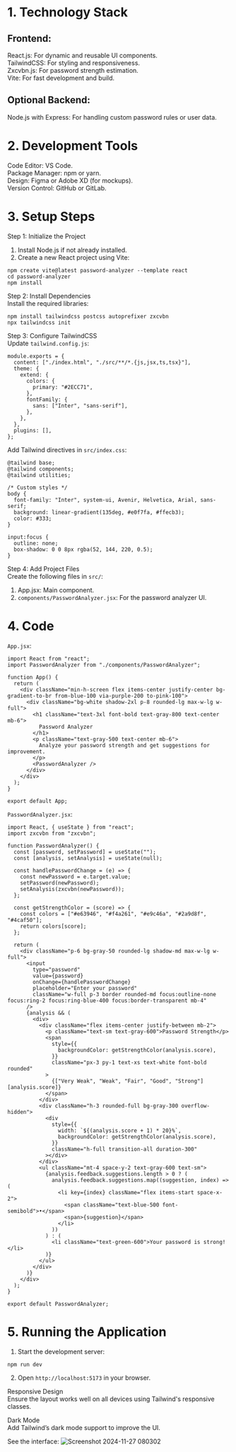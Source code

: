# 1. Technology Stack
## Frontend:
React.js: For dynamic and reusable UI components.<br/>
TailwindCSS: For styling and responsiveness.<br/>
Zxcvbn.js: For password strength estimation.<br/>
Vite: For fast development and build.<br/>
## Optional Backend:
Node.js with Express: For handling custom password rules or user data.

# 2. Development Tools
Code Editor: VS Code.<br/>
Package Manager: npm or yarn.<br/>
Design: Figma or Adobe XD (for mockups).<br/>
Version Control: GitHub or GitLab.<br/>

# 3. Setup Steps
Step 1: Initialize the Project<br/>
1. Install Node.js if not already installed.
2. Create a new React project using Vite:
```
npm create vite@latest password-analyzer --template react
cd password-analyzer
npm install
```
Step 2: Install Dependencies<br/>
Install the required libraries:
```
npm install tailwindcss postcss autoprefixer zxcvbn
npx tailwindcss init
```
Step 3: Configure TailwindCSS<br/>
Update `tailwind.config.js`:
```
module.exports = {
  content: ["./index.html", "./src/**/*.{js,jsx,ts,tsx}"],
  theme: {
    extend: {
      colors: {
        primary: "#2ECC71",
      },
      fontFamily: {
        sans: ["Inter", "sans-serif"],
      },
    },
  },
  plugins: [],
};
```
Add Tailwind directives in `src/index.css`:
```
@tailwind base;
@tailwind components;
@tailwind utilities;

/* Custom styles */
body {
  font-family: "Inter", system-ui, Avenir, Helvetica, Arial, sans-serif;
  background: linear-gradient(135deg, #e0f7fa, #ffecb3);
  color: #333;
}

input:focus {
  outline: none;
  box-shadow: 0 0 8px rgba(52, 144, 220, 0.5);
}
```
Step 4: Add Project Files<br/>
Create the following files in `src/`:<br/>

1. App.jsx: Main component.<br/>
2. `components/PasswordAnalyzer.jsx`: For the password analyzer UI.

# 4. Code
`App.jsx`:
```
import React from "react";
import PasswordAnalyzer from "./components/PasswordAnalyzer";

function App() {
  return (
    <div className="min-h-screen flex items-center justify-center bg-gradient-to-br from-blue-100 via-purple-200 to-pink-100">
      <div className="bg-white shadow-2xl p-8 rounded-lg max-w-lg w-full">
        <h1 className="text-3xl font-bold text-gray-800 text-center mb-6">
          Password Analyzer
        </h1>
        <p className="text-gray-500 text-center mb-6">
          Analyze your password strength and get suggestions for improvement.
        </p>
        <PasswordAnalyzer />
      </div>
    </div>
  );
}

export default App;
```
`PasswordAnalyzer.jsx`:
```
import React, { useState } from "react";
import zxcvbn from "zxcvbn";

function PasswordAnalyzer() {
  const [password, setPassword] = useState("");
  const [analysis, setAnalysis] = useState(null);

  const handlePasswordChange = (e) => {
    const newPassword = e.target.value;
    setPassword(newPassword);
    setAnalysis(zxcvbn(newPassword));
  };

  const getStrengthColor = (score) => {
    const colors = ["#e63946", "#f4a261", "#e9c46a", "#2a9d8f", "#4caf50"];
    return colors[score];
  };

  return (
    <div className="p-6 bg-gray-50 rounded-lg shadow-md max-w-lg w-full">
      <input
        type="password"
        value={password}
        onChange={handlePasswordChange}
        placeholder="Enter your password"
        className="w-full p-3 border rounded-md focus:outline-none focus:ring-2 focus:ring-blue-400 focus:border-transparent mb-4"
      />
      {analysis && (
        <div>
          <div className="flex items-center justify-between mb-2">
            <p className="text-sm text-gray-600">Password Strength</p>
            <span
              style={{
                backgroundColor: getStrengthColor(analysis.score),
              }}
              className="px-3 py-1 text-xs text-white font-bold rounded"
            >
              {["Very Weak", "Weak", "Fair", "Good", "Strong"][analysis.score]}
            </span>
          </div>
          <div className="h-3 rounded-full bg-gray-300 overflow-hidden">
            <div
              style={{
                width: `${(analysis.score + 1) * 20}%`,
                backgroundColor: getStrengthColor(analysis.score),
              }}
              className="h-full transition-all duration-300"
            ></div>
          </div>
          <ul className="mt-4 space-y-2 text-gray-600 text-sm">
            {analysis.feedback.suggestions.length > 0 ? (
              analysis.feedback.suggestions.map((suggestion, index) => (
                <li key={index} className="flex items-start space-x-2">
                  <span className="text-blue-500 font-semibold">•</span>
                  <span>{suggestion}</span>
                </li>
              ))
            ) : (
              <li className="text-green-600">Your password is strong!</li>
            )}
          </ul>
        </div>
      )}
    </div>
  );
}

export default PasswordAnalyzer;
```
# 5. Running the Application
1. Start the development server:
```
npm run dev
```
2. Open `http://localhost:5173` in your browser.

Responsive Design<br/>
Ensure the layout works well on all devices using Tailwind's responsive classes.<br/>

Dark Mode<br/>
Add Tailwind’s dark mode support to improve the UI.<br/>

See the interface:
![Screenshot 2024-11-27 080302](https://github.com/user-attachments/assets/cd7fefba-3c3e-4ec0-934c-71711ae2a788)






















